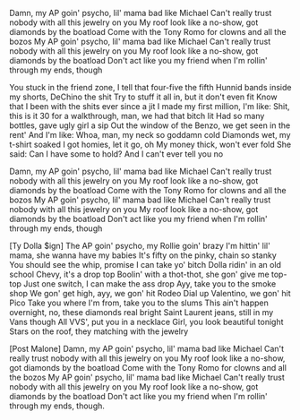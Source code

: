 Damn, my AP goin' psycho, lil' mama bad like Michael
Can't really trust nobody with all this jewelry on you
My roof look like a no-show, got diamonds by the boatload
Come with the Tony Romo for clowns and all the bozos
My AP goin' psycho, lil' mama bad like Michael
Can't really trust nobody with all this jewelry on you
My roof look like a no-show, got diamonds by the boatload
Don't act like you my friend when I'm rollin' through my ends, though

You stuck in the friend zone, I tell that four-five the fifth
Hunnid bands inside my shorts, DeChino the shit
Try to stuff it all in, but it don't even fit
Know that I been with the shits ever since a jit
I made my first million, I'm like: Shit, this is it
30 for a walkthrough, man, we had that bitch lit
Had so many bottles, gave ugly girl a sip
Out the window of the Benzo, we get seen in the rent'
And I'm like: Whoa, man, my neck so goddamn cold
Diamonds wet, my t-shirt soaked
I got homies, let it go, oh
My money thick, won't ever fold
She said: Can I have some to hold?
And I can't ever tell you no

Damn, my AP goin' psycho, lil' mama bad like Michael
Can't really trust nobody with all this jewelry on you
My roof look like a no-show, got diamonds by the boatload
Come with the Tony Romo for clowns and all the bozos
My AP goin' psycho, lil' mama bad like Michael
Can't really trust nobody with all this jewelry on you
My roof look like a no-show, got diamonds by the boatload
Don't act like you my friend when I'm rollin' through my ends, though

[Ty Dolla $ign]
The AP goin' psycho, my Rollie goin' brazy
I'm hittin' lil' mama, she wanna have my babies
It's fifty on the pinky, chain so stanky
You should see the whip, promise I can take yo' bitch
Dolla ridin' in an old school Chevy, it's a drop top
Boolin' with a thot-thot, she gon' give me top-top
Just one switch, I can make the ass drop
Ayy, take you to the smoke shop
We gon' get high, ayy, we gon' hit Rodeo
Dial up Valentino, we gon' hit Pico
Take you where I'm from, take you to the slums
This ain't happen overnight, no, these diamonds real bright
Saint Laurent jeans, still in my Vans though
All VVS', put you in a necklace
Girl, you look beautiful tonight
Stars on the roof, they matching with the jewelry

[Post Malone]
Damn, my AP goin' psycho, lil' mama bad like Michael
Can't really trust nobody with all this jewelry on you
My roof look like a no-show, got diamonds by the boatload
Come with the Tony Romo for clowns and all the bozos
My AP goin' psycho, lil' mama bad like Michael
Can't really trust nobody with all this jewelry on you
My roof look like a no-show, got diamonds by the boatload
Don't act like you my friend when I'm rollin' through my ends, though.